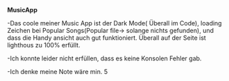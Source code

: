 **MusicApp**

-Das coole meiner Music App ist der Dark Mode( Überall im Code),
loading Zeichen bei Popular Songs(Popular file-> solange nichts gefunden),
und dass die Handy ansicht auch gut funktioniert.
Überall auf der Seite ist lighthous zu 100% erfüllt.

-Ich konnte leider nicht erfüllen, dass es keine Konsolen Fehler gab.

-Ich denke meine Note wäre min. 5
